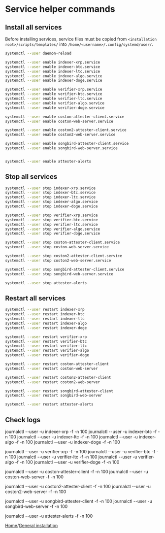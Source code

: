 # Service helper commands

## Install all services

Before installing services, service files must be copied from `<installation root>/scripts/templates/` into `/home/<username>/.config/systemd/user/`.

``` bash
systemctl --user daemon-reload

systemctl --user enable indexer-xrp.service
systemctl --user enable indexer-btc.service
systemctl --user enable indexer-ltc.service
systemctl --user enable indexer-algo.service
systemctl --user enable indexer-doge.service

systemctl --user enable verifier-xrp.service
systemctl --user enable verifier-btc.service
systemctl --user enable verifier-ltc.service
systemctl --user enable verifier-algo.service
systemctl --user enable verifier-doge.service

systemctl --user enable coston-attester-client.service
systemctl --user enable coston-web-server.service

systemctl --user enable coston2-attester-client.service
systemctl --user enable coston2-web-server.service

systemctl --user enable songbird-attester-client.service
systemctl --user enable songbird-web-server.service


systemctl --user enable attester-alerts
```

## Stop all services

``` bash
systemctl --user stop indexer-xrp.service
systemctl --user stop indexer-btc.service
systemctl --user stop indexer-ltc.service
systemctl --user stop indexer-algo.service
systemctl --user stop indexer-doge.service

systemctl --user stop verifier-xrp.service
systemctl --user stop verifier-btc.service
systemctl --user stop verifier-ltc.service
systemctl --user stop verifier-algo.service
systemctl --user stop verifier-doge.service

systemctl --user stop coston-attester-client.service
systemctl --user stop coston-web-server.service

systemctl --user stop coston2-attester-client.service
systemctl --user stop coston2-web-server.service

systemctl --user stop songbird-attester-client.service
systemctl --user stop songbird-web-server.service

systemctl --user stop attester-alerts
```

## Restart all services

``` bash
systemctl --user restart indexer-xrp
systemctl --user restart indexer-btc
systemctl --user restart indexer-ltc
systemctl --user restart indexer-algo
systemctl --user restart indexer-doge

systemctl --user restart verifier-xrp
systemctl --user restart verifier-btc
systemctl --user restart verifier-ltc
systemctl --user restart verifier-algo
systemctl --user restart verifier-doge

systemctl --user restart coston-attester-client
systemctl --user restart coston-web-server

systemctl --user restart coston2-attester-client
systemctl --user restart coston2-web-server

systemctl --user restart songbird-attester-client
systemctl --user restart songbird-web-server

systemctl --user restart attester-alerts
```

## Check logs

journalctl --user -u indexer-xrp -f -n 100
journalctl --user -u indexer-btc -f -n 100
journalctl --user -u indexer-ltc -f -n 100
journalctl --user -u indexer-algo -f -n 100
journalctl --user -u indexer-doge -f -n 100

journalctl --user -u verifier-xrp -f -n 100
journalctl --user -u verifier-btc -f -n 100
journalctl --user -u verifier-ltc -f -n 100
journalctl --user -u verifier-algo -f -n 100
journalctl --user -u verifier-doge -f -n 100

journalctl --user -u coston-attester-client -f -n 100
journalctl --user -u coston-web-server -f -n 100

journalctl --user -u coston2-attester-client -f -n 100
journalctl --user -u coston2-web-server -f -n 100

journalctl --user -u songbird-attester-client -f -n 100
journalctl --user -u songbird-web-server -f -n 100

journalctl --user -u attester-alerts -f -n 100

[Home](./../README.md)/[General installation](../installation/general-installation.md)
